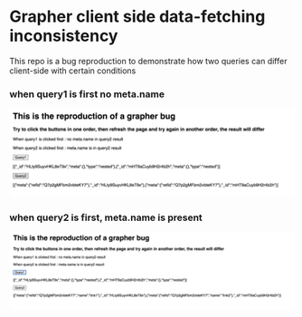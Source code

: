 # Grapher client side data-fetching inconsistency 

This repo is a bug reproduction to demonstrate how two queries can differ client-side with certain conditions

### when query1 is first no meta.name

![Screenshot1](query1first.png?raw=true "Title")

### when query2 is first, meta.name is present

![Screenshot2](query2first.png?raw=true "Title")
